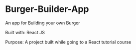 # Burger-Builder-App
An app for Building your own Burger


Built with: React JS

Purpose: A project built while going to a React tutorial course
